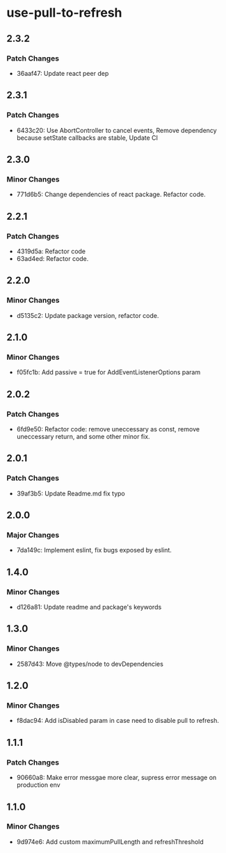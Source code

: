 # use-pull-to-refresh

## 2.3.2

### Patch Changes

-  36aaf47: Update react peer dep

## 2.3.1

### Patch Changes

-  6433c20: Use AbortController to cancel events, Remove dependency because setState callbacks are stable, Update CI

## 2.3.0

### Minor Changes

-  771d6b5: Change dependencies of react package. Refactor code.

## 2.2.1

### Patch Changes

-  4319d5a: Refactor code
-  63ad4ed: Refactor code.

## 2.2.0

### Minor Changes

-  d5135c2: Update package version, refactor code.

## 2.1.0

### Minor Changes

-  f05fc1b: Add passive = true for AddEventListenerOptions param

## 2.0.2

### Patch Changes

-  6fd9e50: Refactor code: remove uneccessary as const, remove uneccessary return, and some other minor fix.

## 2.0.1

### Patch Changes

-  39af3b5: Update Readme.md fix typo

## 2.0.0

### Major Changes

-  7da149c: Implement eslint, fix bugs exposed by eslint.

## 1.4.0

### Minor Changes

-  d126a81: Update readme and package's keywords

## 1.3.0

### Minor Changes

-  2587d43: Move @types/node to devDependencies

## 1.2.0

### Minor Changes

-  f8dac94: Add isDisabled param in case need to disable pull to refresh.

## 1.1.1

### Patch Changes

-  90660a8: Make error messgae more clear, supress error message on production env

## 1.1.0

### Minor Changes

-  9d974e6: Add custom maximumPullLength and refreshThreshold
